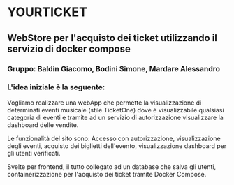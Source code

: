 # YOURTICKET #

## WebStore per l'acquisto dei ticket utilizzando il servizio di docker compose ##
### Gruppo: Baldin Giacomo, Bodini Simone, Mardare Alessandro ###
### L'idea iniziale è la seguente: ###
Vogliamo realizzare una webApp che permette la visualizzazione di determinati eventi musicale (stile TicketOne) dove è visualizzabile qualsiasi categoria di eventi e tramite ad un servizio di autorizzazione visualizzare la dashboard delle vendite.

Le funzionalità del sito sono: Accesso con autorizzazione, visualizzazione degli eventi, acquisto dei biglietti dell'evento, visualizzazione dashboard per gli utenti verificati.

Svelte per frontend, il tutto collegato ad un database che salva gli utenti, containerizzazione per l'acquisto dei ticket tramite Docker Compose.
